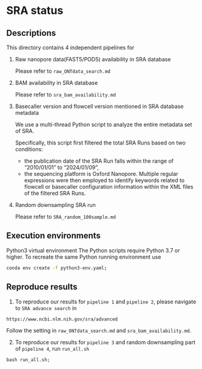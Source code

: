 # SRA status

## Descriptions
This directory contains 4 independent pipelines for

1. Raw nanopore data(FAST5/POD5) availability in SRA database

    Please refer to `raw_ONTdata_search.md`

2. BAM availability in SRA database

    Please refer to `sra_bam_availability.md`


3. Basecaller version and flowcell version mentioned in SRA database metadata

    We use a multi-thread Python script to analyze the entire metadata set of SRA. 

    Specifically, this script first filtered the total SRA Runs based on two conditions: 

    - the publication date of the SRA Run falls within the range of “2010/01/01” to “2024/01/09”,
    - the sequencing platform is Oxford Nanopore. Multiple regular expressions were then employed to identify keywords related to flowcell or basecaller configuration information within the XML files of the filtered SRA Runs. 


4. Random downsampling SRA run

    Please refer to `SRA_random_100sample.md`

## Execution environments
Python3 virtual environment
The Python scripts require Python 3.7 or higher. To recreate the same Python running environment use
```bash
conda env create -f python3-env.yaml;
```


## Reproduce results
1. To reproduce our results for `pipeline 1` and `pipeline 2`, please navigate to `SRA advance search` in
```
https://www.ncbi.nlm.nih.gov/sra/advanced
```
Follow the setting in `raw_ONTdata_search.md` and `sra_bam_availability.md`.


2. To reproduce our results for `pipeline 3` and random downsampling part of `pipeline 4`, run `run_all.sh`
```
bash run_all.sh;
```
